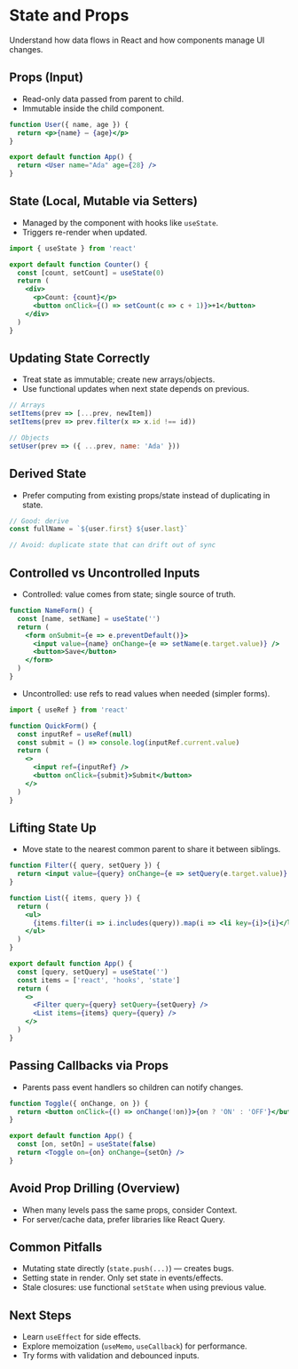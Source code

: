 # State and Props

Understand how data flows in React and how components manage UI changes.

## Props (Input)
- Read-only data passed from parent to child.
- Immutable inside the child component.

```jsx
function User({ name, age }) {
  return <p>{name} — {age}</p>
}

export default function App() {
  return <User name="Ada" age={28} />
}
```

## State (Local, Mutable via Setters)
- Managed by the component with hooks like `useState`.
- Triggers re-render when updated.

```jsx
import { useState } from 'react'

export default function Counter() {
  const [count, setCount] = useState(0)
  return (
    <div>
      <p>Count: {count}</p>
      <button onClick={() => setCount(c => c + 1)}>+1</button>
    </div>
  )
}
```

## Updating State Correctly
- Treat state as immutable; create new arrays/objects.
- Use functional updates when next state depends on previous.

```jsx
// Arrays
setItems(prev => [...prev, newItem])
setItems(prev => prev.filter(x => x.id !== id))

// Objects
setUser(prev => ({ ...prev, name: 'Ada' }))
```

## Derived State
- Prefer computing from existing props/state instead of duplicating in state.

```jsx
// Good: derive
const fullName = `${user.first} ${user.last}`

// Avoid: duplicate state that can drift out of sync
```

## Controlled vs Uncontrolled Inputs
- Controlled: value comes from state; single source of truth.

```jsx
function NameForm() {
  const [name, setName] = useState('')
  return (
    <form onSubmit={e => e.preventDefault()}>
      <input value={name} onChange={e => setName(e.target.value)} />
      <button>Save</button>
    </form>
  )
}
```

- Uncontrolled: use refs to read values when needed (simpler forms).

```jsx
import { useRef } from 'react'

function QuickForm() {
  const inputRef = useRef(null)
  const submit = () => console.log(inputRef.current.value)
  return (
    <>
      <input ref={inputRef} />
      <button onClick={submit}>Submit</button>
    </>
  )
}
```

## Lifting State Up
- Move state to the nearest common parent to share it between siblings.

```jsx
function Filter({ query, setQuery }) {
  return <input value={query} onChange={e => setQuery(e.target.value)} />
}

function List({ items, query }) {
  return (
    <ul>
      {items.filter(i => i.includes(query)).map(i => <li key={i}>{i}</li>)}
    </ul>
  )
}

export default function App() {
  const [query, setQuery] = useState('')
  const items = ['react', 'hooks', 'state']
  return (
    <>
      <Filter query={query} setQuery={setQuery} />
      <List items={items} query={query} />
    </>
  )
}
```

## Passing Callbacks via Props
- Parents pass event handlers so children can notify changes.

```jsx
function Toggle({ onChange, on }) {
  return <button onClick={() => onChange(!on)}>{on ? 'ON' : 'OFF'}</button>
}

export default function App() {
  const [on, setOn] = useState(false)
  return <Toggle on={on} onChange={setOn} />
}
```

## Avoid Prop Drilling (Overview)
- When many levels pass the same props, consider Context.
- For server/cache data, prefer libraries like React Query.

## Common Pitfalls
- Mutating state directly (`state.push(...)`) — creates bugs.
- Setting state in render. Only set state in events/effects.
- Stale closures: use functional `setState` when using previous value.

## Next Steps
- Learn `useEffect` for side effects.
- Explore memoization (`useMemo`, `useCallback`) for performance.
- Try forms with validation and debounced inputs.
